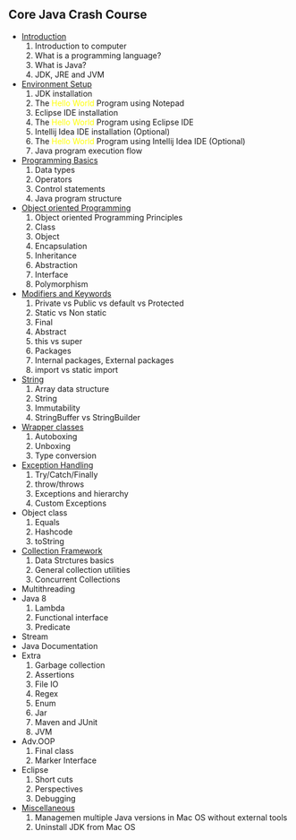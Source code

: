 ## Core Java Crash Course ##

- [Introduction](https://github.com/yetanothermasterylearning/Core-Java/tree/main/01.%20Introduction)
    1. Introduction to computer
    2. What is a  programming language? 
    3. What is Java?
    4. JDK, JRE and JVM
- [Environment Setup](https://github.com/yetanothermasterylearning/Core-Java/tree/main/02.%20Environment%20Setup)
    1. JDK installation
    2. The <span style="color:yellow">Hello World</span> Program using Notepad
    3. Eclipse IDE installation
    4. The <span style="color:yellow">Hello World</span> Program using Eclipse IDE
    5. Intellij Idea IDE installation (Optional)
    6. The <span style="color:yellow">Hello World</span> Program using Intellij Idea IDE (Optional)
    7. Java program execution flow
- [Programming Basics](https://github.com/yetanothermasterylearning/Core-Java/tree/main/03.%20Programming%20Basics)
    1. Data types
    2. Operators
    3. Control statements
    4. Java program structure
- [Object oriented Programming](https://github.com/yetanothermasterylearning/Core-Java/tree/main/Object%20oriented%20Programming)
    1. Object oriented Programming Principles
    2. Class
    3. Object
    4. Encapsulation
    5. Inheritance
    6. Abstraction
    7. Interface
    8. Polymorphism
- [Modifiers and Keywords](https://github.com/yetanothermasterylearning/Core-Java/tree/main/Modifiers%20and%20Keywords)
    1. Private vs Public vs default vs Protected
    2. Static vs Non static
    3. Final
    4. Abstract
    5. this vs super
    6. Packages
    7. Internal packages, External packages
    8. import vs static import
- [String](https://github.com/yetanothermasterylearning/Core-Java/tree/main/String)
    1. Array data structure
    2. String
    3. Immutability
    4. StringBuffer vs StringBuilder
- [Wrapper classes](https://github.com/yetanothermasterylearning/Core-Java/tree/main/Wrapper%20classes)
    1. Autoboxing
    2. Unboxing
    3. Type conversion
- [Exception Handling](https://github.com/yetanothermasterylearning/Core-Java/tree/main/Exception%20and%20Handling)
    1. Try/Catch/Finally
    2. throw/throws
    3. Exceptions and hierarchy
    4. Custom Exceptions
- Object class
    1. Equals
    2. Hashcode
    3. toString
- [Collection Framework](https://github.com/yetanothermasterylearning/Core-Java/tree/main/Collection%20Framework)
    1. Data Strctures basics
    2. General collection utilities
    3. Concurrent Collections
- Multithreading
- Java 8
    1. Lambda
    2. Functional interface
    3. Predicate
- Stream
- Java Documentation
- Extra
    1. Garbage collection
    2. Assertions
    3. File IO
    4. Regex
    5. Enum
    6. Jar
    7. Maven and JUnit
    8. JVM
- Adv.OOP
    1. Final class
    2. Marker Interface
- Eclipse
    1. Short cuts
    2. Perspectives
    3. Debugging
- [Miscellaneous](https://github.com/yetanothermasterylearning/Core-Java/tree/main/Miscellaneous)
    1. Managemen multiple Java versions in Mac OS without external tools
    2. Uninstall JDK from Mac OS

